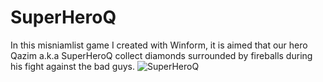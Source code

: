 # SuperHeroQ
In this misniamlist game I created with Winform, it is aimed that our hero Qazim a.k.a SuperHeroQ collect diamonds surrounded by fireballs during his fight against the bad guys.
![SuperHeroQ](https://user-images.githubusercontent.com/102914036/161437495-ed1f46c7-b6a1-4820-b689-e0b2363d5ed0.JPG)
